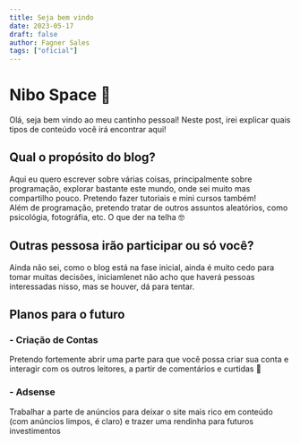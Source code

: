 ```yaml
---
title: Seja bem vindo
date: 2023-05-17
draft: false
author: Fagner Sales
tags: ["oficial"]
---
```


# Nibo Space 🚀

Olá, seja bem vindo ao meu cantinho pessoal! Neste post, irei explicar quais tipos de conteúdo você irá encontrar aqui!

## Qual o propósito do blog?

Aqui eu quero escrever sobre várias coisas, principalmente sobre programação, explorar bastante este mundo, onde sei muito mas compartilho pouco. Pretendo fazer tutoriais e mini cursos também!
<Br />
Além de programação, pretendo tratar de outros assuntos aleatórios, como psicológia, fotográfia, etc. O que der na telha 🤓

## Outras pessosa irão participar ou só você?

Ainda não sei, como o blog está na fase inicial, ainda é muito cedo para tomar muitas decisões, iniciamlenet não acho que haverá pessoas interessadas nisso, mas se houver, dá para tentar.

## Planos para o futuro

### - Criação de Contas

Pretendo fortemente abrir uma parte para que você possa criar sua conta e interagir com os outros leitores, a partir de comentários e curtidas 🤲

### - Adsense

Trabalhar a parte de anúncios para deixar o site mais rico em conteúdo (com anúncios limpos, é claro) e trazer uma rendinha para futuros investimentos
